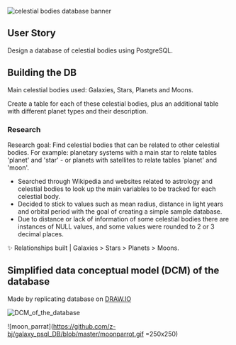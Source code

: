 ![celestial bodies database banner](https://github.com/z-bj/galaxy_psql_DB/blob/master/galaxy_DB.png)

## User Story 
Design a database of celestial bodies using PostgreSQL.

## Building the DB

Main celestial bodies used: Galaxies, Stars, Planets and Moons.

Create a table for each of these celestial bodies, plus an additional table with different planet types and their description.

### Research

Research goal: Find celestial bodies that can be related to other celestial bodies.
For example: planetary systems with a main star to relate tables 'planet' and 'star' - or planets with satellites to relate tables 'planet' and 'moon'.

- Searched through Wikipedia and websites related to astrology and celestial bodies to look up the main variables to be tracked for each celestial body.
- Decided to stick to values such as mean radius, distance in light years and orbital period with the goal of creating a simple sample database.
- Due to distance or lack of information of some celestial bodies there are instances of NULL values, and some values were rounded to 2 or 3 decimal places.

✨ Relationships built | Galaxies > Stars > Planets > Moons.

## Simplified data conceptual model (DCM) of the database
Made by replicating database on [DRAW.IO](https://app.diagrams.net/)

![DCM_of_the_database](https://github.com/z-bj/galaxy_psql_DB/blob/master/Simplified_DCM_of_DB.svg)

![moon_parrat](https://github.com/z-bj/galaxy_psql_DB/blob/master/moonparrot.gif =250x250)

